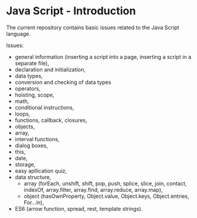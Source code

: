 # Java Script - Introduction

The current repository contains basic issues related to the Java Script language.

Issues:

- general information (inserting a script into a page, inserting a script in a separate file),
- declaration and initialization,
- data types,
- conversion and checking of data types
- operators, 
- hoisting, scope,
- math,
- conditional instructions,
- loops,
- functions, callback, closures,
- objects,
- array,
- interval functions,
- dialog boxes,
- this,
- date,
- storage,
- easy apllication quiz,
- data structure,
  - array (forEach, unshift, shift, pop, push, splice, slice, join, contact, indexOf, array.filter, array.find, array.reduce, array.map),
  - object (hasOwnProperty, Object.value, Object.keys, Object.entries, For...in),
- ES6 (arrow function, spread, rest, template strings).
